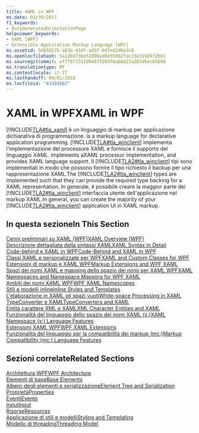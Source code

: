```yaml
---
title: XAML in WPF
ms.date: 03/30/2017
f1_keywords:
- AutoGeneratedOrientationPage
helpviewer_keywords:
- XAML [WPF]
- Extensible Application Markup Language [WPF]
ms.assetid: 5d858575-a83b-42df-ad3f-047ed2d6e3c8
ms.openlocfilehash: 5a1db973be51d98ad6e55062fac23e31926f2bb1
ms.sourcegitcommit: efff8f331fd9467f093f8ab8d23a203d6ecb5b60
ms.translationtype: MT
ms.contentlocale: it-IT
ms.lasthandoff: 09/01/2018
ms.locfileid: "43393602"
---
```

# <a name="xaml-in-wpf"></a><span data-ttu-id="b659f-102">XAML in WPF</span><span class="sxs-lookup"><span data-stu-id="b659f-102">XAML in WPF</span></span>
[!INCLUDE[TLA#tla_xaml](../../../../includes/tlasharptla-xaml-md.md)]<span data-ttu-id="b659f-103"> è un linguaggio di markup per applicazione dichiarativa di programmazione.</span><span class="sxs-lookup"><span data-stu-id="b659f-103"> is a markup language for declarative application programming.</span></span> [!INCLUDE[TLA#tla_winclient](../../../../includes/tlasharptla-winclient-md.md)]<span data-ttu-id="b659f-104"> implementa l'implementazione del processore XAML e fornisce il supporto del linguaggio XAML.</span><span class="sxs-lookup"><span data-stu-id="b659f-104"> implements aXAML processor implementation, and provides XAML language support.</span></span> <span data-ttu-id="b659f-105">Il [!INCLUDE[TLA2#tla_winclient](../../../../includes/tla2sharptla-winclient-md.md)] tipi sono implementati in modo che possono fornire il tipo richiesto il backup per una rappresentazione XAML.</span><span class="sxs-lookup"><span data-stu-id="b659f-105">The [!INCLUDE[TLA2#tla_winclient](../../../../includes/tla2sharptla-winclient-md.md)] types are implemented such that they can provide the required type backing for a XAML representation.</span></span> <span data-ttu-id="b659f-106">In generale, è possibile creare la maggior parte dei [!INCLUDE[TLA2#tla_winclient](../../../../includes/tla2sharptla-winclient-md.md)] interfaccia utente dell'applicazione nel markup XAML.</span><span class="sxs-lookup"><span data-stu-id="b659f-106">In general, you can create the majority of your [!INCLUDE[TLA2#tla_winclient](../../../../includes/tla2sharptla-winclient-md.md)] application UI in XAML markup.</span></span>  
  
## <a name="in-this-section"></a><span data-ttu-id="b659f-107">In questa sezione</span><span class="sxs-lookup"><span data-stu-id="b659f-107">In This Section</span></span>  
 [<span data-ttu-id="b659f-108">Cenni preliminari su XAML (WPF)</span><span class="sxs-lookup"><span data-stu-id="b659f-108">XAML Overview (WPF)</span></span>](../../../../docs/framework/wpf/advanced/xaml-overview-wpf.md)  
 [<span data-ttu-id="b659f-109">Descrizione dettagliata della sintassi XAML</span><span class="sxs-lookup"><span data-stu-id="b659f-109">XAML Syntax In Detail</span></span>](../../../../docs/framework/wpf/advanced/xaml-syntax-in-detail.md)  
 [<span data-ttu-id="b659f-110">Code-behind e XAML in WPF</span><span class="sxs-lookup"><span data-stu-id="b659f-110">Code-Behind and XAML in WPF</span></span>](../../../../docs/framework/wpf/advanced/code-behind-and-xaml-in-wpf.md)  
 [<span data-ttu-id="b659f-111">Classi XAML e personalizzate per WPF</span><span class="sxs-lookup"><span data-stu-id="b659f-111">XAML and Custom Classes for WPF</span></span>](../../../../docs/framework/wpf/advanced/xaml-and-custom-classes-for-wpf.md)  
 [<span data-ttu-id="b659f-112">Estensioni di markup e XAML WPF</span><span class="sxs-lookup"><span data-stu-id="b659f-112">Markup Extensions and WPF XAML</span></span>](../../../../docs/framework/wpf/advanced/markup-extensions-and-wpf-xaml.md)  
 [<span data-ttu-id="b659f-113">Spazi dei nomi XAML e mapping dello spazio dei nomi per XAML WPF</span><span class="sxs-lookup"><span data-stu-id="b659f-113">XAML Namespaces and Namespace Mapping for WPF XAML</span></span>](../../../../docs/framework/wpf/advanced/xaml-namespaces-and-namespace-mapping-for-wpf-xaml.md)  
 [<span data-ttu-id="b659f-114">Ambiti dei nomi XAML WPF</span><span class="sxs-lookup"><span data-stu-id="b659f-114">WPF XAML Namescopes</span></span>](../../../../docs/framework/wpf/advanced/wpf-xaml-namescopes.md)  
 [<span data-ttu-id="b659f-115">Stili e modelli inline</span><span class="sxs-lookup"><span data-stu-id="b659f-115">Inline Styles and Templates</span></span>](../../../../docs/framework/wpf/advanced/inline-styles-and-templates.md)  
 [<span data-ttu-id="b659f-116">L'elaborazione in XAML gli spazi vuoti</span><span class="sxs-lookup"><span data-stu-id="b659f-116">White-space Processing in XAML</span></span>](../../../../docs/framework/xaml-services/whitespace-processing-in-xaml.md)  
 [<span data-ttu-id="b659f-117">TypeConverter e XAML</span><span class="sxs-lookup"><span data-stu-id="b659f-117">TypeConverters and XAML</span></span>](../../../../docs/framework/wpf/advanced/typeconverters-and-xaml.md)  
 [<span data-ttu-id="b659f-118">Entità carattere XML e XAML</span><span class="sxs-lookup"><span data-stu-id="b659f-118">XML Character Entities and XAML</span></span>](../../../../docs/framework/xaml-services/xml-character-entities-and-xaml.md)  
 [<span data-ttu-id="b659f-119">Funzionalità del linguaggio dello spazio dei nomi XAML (x:)</span><span class="sxs-lookup"><span data-stu-id="b659f-119">XAML Namespace (x:) Language Features</span></span>](../../../../docs/framework/xaml-services/xaml-namespace-x-language-features.md)  
 [<span data-ttu-id="b659f-120">Estensioni XAML WPF</span><span class="sxs-lookup"><span data-stu-id="b659f-120">WPF XAML Extensions</span></span>](../../../../docs/framework/wpf/advanced/wpf-xaml-extensions.md)  
 [<span data-ttu-id="b659f-121">Funzionalità del linguaggio per la compatibilità dei markup (mc:)</span><span class="sxs-lookup"><span data-stu-id="b659f-121">Markup Compatibility (mc:) Language Features</span></span>](../../../../docs/framework/wpf/advanced/markup-compatibility-mc-language-features.md)  
  
## <a name="related-sections"></a><span data-ttu-id="b659f-122">Sezioni correlate</span><span class="sxs-lookup"><span data-stu-id="b659f-122">Related Sections</span></span>  
 [<span data-ttu-id="b659f-123">Architettura WPF</span><span class="sxs-lookup"><span data-stu-id="b659f-123">WPF Architecture</span></span>](../../../../docs/framework/wpf/advanced/wpf-architecture.md)  
  [<span data-ttu-id="b659f-124">Elementi di base</span><span class="sxs-lookup"><span data-stu-id="b659f-124">Base Elements</span></span>](../../../../docs/framework/wpf/advanced/base-elements.md)  
  [<span data-ttu-id="b659f-125">Albero degli elementi e serializzazione</span><span class="sxs-lookup"><span data-stu-id="b659f-125">Element Tree and Serialization</span></span>](../../../../docs/framework/wpf/advanced/element-tree-and-serialization.md)  
  [<span data-ttu-id="b659f-126">Proprietà</span><span class="sxs-lookup"><span data-stu-id="b659f-126">Properties</span></span>](../../../../docs/framework/wpf/advanced/properties-wpf.md)  
  [<span data-ttu-id="b659f-127">Eventi</span><span class="sxs-lookup"><span data-stu-id="b659f-127">Events</span></span>](../../../../docs/framework/wpf/advanced/events-wpf.md)  
  [<span data-ttu-id="b659f-128">Input</span><span class="sxs-lookup"><span data-stu-id="b659f-128">Input</span></span>](../../../../docs/framework/wpf/advanced/input-wpf.md)  
  [<span data-ttu-id="b659f-129">Risorse</span><span class="sxs-lookup"><span data-stu-id="b659f-129">Resources</span></span>](../../../../docs/framework/wpf/advanced/resources-wpf.md)  
  [<span data-ttu-id="b659f-130">Applicazione di stili e modelli</span><span class="sxs-lookup"><span data-stu-id="b659f-130">Styling and Templating</span></span>](../../../../docs/framework/wpf/controls/styling-and-templating.md)  
  [<span data-ttu-id="b659f-131">Modello di threading</span><span class="sxs-lookup"><span data-stu-id="b659f-131">Threading Model</span></span>](../../../../docs/framework/wpf/advanced/threading-model.md)
